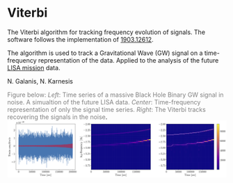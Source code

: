 # Viterbi

The Viterbi algorithm for tracking frequency evolution of signals. The software 
follows the implementation of [1903.12612](https://arxiv.org/abs/1903.12614). 

The algorithm is used to track a Gravitational Wave (GW) signal on a time-frequency
representation of the data. Applied to the analysis of the future [LISA mission](https://www.esa.int/Science_Exploration/Space_Science/LISA) data.

N. Galanis, N. Karnesis

<span style="color:gray">Figure below: <i>Left</i>: Time series of a massive Black Hole Binary GW signal in noise. A simualtion of the future LISA data. <i>Center</i>: Time-frequency representation of only the signal time series. <i>Right</i>: The Viterbi tracks recovering the signals in the noise</span>.
![viterbi_gw](images/viterbi_example_gws.png)
